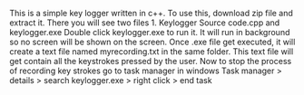 This is a simple key logger written in c++.
To use this, download zip file and extract it.
There you will see two files 1. Keylogger Source code.cpp  and keylogger.exe
Double click keylogger.exe to run it. It will run in background so no screen will be shown on the screen.
Once .exe file get executed, it will create a text file named myrecording.txt in the same folder.
This text file will get contain all the keystrokes pressed by the user.
Now to stop the process of recording key strokes go to task manager in windows 
    Task manager > details > search keylogger.exe > right click > end task
